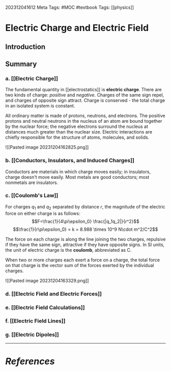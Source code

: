 202312041612
Meta Tags: #MOC #textbook 
Tags: [[physics]]

# Electric Charge and Electric Field

## Introduction

## Summary

### a. [[Electric Charge]]

The fundamental quantity in [[electrostatics]] is **electric charge**. There are two kinds of charge: *positive* and *negative*. Charges of the same sign repel, and charges of opposite sign attract. Charge is conserved - the total charge in an isolated system is constant.

All ordinary matter is made of protons, neutrons, and electrons. The positive protons and neutral neutrons in the nucleus of an atom are bound together by the nuclear force; the negative electrons surround the nucleus at distances much greater than the nuclear size. Electric interactions are chiefly responsible for the structure of atoms, molecules, and solids.

![[Pasted image 20231204162825.png]]

### b. [[Conductors, Insulators, and Induced Charges]]

Conductors are materials in which charge moves easily; in insulators, charge doesn't move easily. Most metals are good conductors; most nonmetals are insulators.

### c. [[Coulomb's Law]]

For charges $q_1$ and $q_2$ separated by distance $r$, the magnitude of the electric force on either charge is as follows:
$$F=\frac{1}{4\pi\epsilon_0} \frac{|q_1q_2|}{r^2}$$
$$\frac{1}{r\pi\epsilon_0} = k = 8.988 \times 10^9 N\cdot m^2/C^2$$

The force on each charge is along the line joining the two charges, repulsive if they have the same sign, attractive if they have opposite signs. In SI units, the unit of electric charge is the **coulomb**, abbreviated as C. 

When two or more charges each exert a force on a charge, the total force on that charge is the vector sum of the forces exerted by the individual charges.

![[Pasted image 20231204163329.png]]

### d. [[Electric Field and Electric Forces]]

### e. [[Electric Field Calculations]]
### f. [[Electric Field Lines]]
### g. [[Electric Dipoles]]





---
# *References*